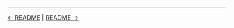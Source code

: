 

<!-- FooterStart -->
---
[← README](../04_01_views_and_folders/README.md) | [README →](../04_02_pipeline_as_code/README.md)
<!-- FooterEnd -->
